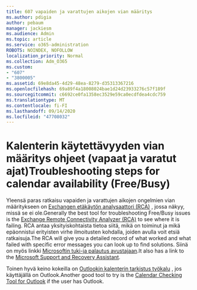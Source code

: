 ```yaml
---
title: 607 vapaiden ja varattujen aikojen vian määritys
ms.author: pdigia
author: pebaum
manager: jackiesm
ms.audience: Admin
ms.topic: article
ms.service: o365-administration
ROBOTS: NOINDEX, NOFOLLOW
localization_priority: Normal
ms.collection: Adm_O365
ms.custom:
- "607"
- "3800005"
ms.assetid: 69e8da45-4d29-48ea-8279-d35313367216
ms.openlocfilehash: 69a89f4a18008024bae1d24d23933276c57f189f
ms.sourcegitcommit: c6692ce0fa1358ec3529e59ca0ecdfdea4cdc759
ms.translationtype: MT
ms.contentlocale: fi-FI
ms.lasthandoff: 09/14/2020
ms.locfileid: "47708032"
---
```

# <a name="troubleshooting-steps-for-calendar-availability-freebusy"></a><span data-ttu-id="650f4-102">Kalenterin käytettävyyden vian määritys ohjeet (vapaat ja varatut ajat)</span><span class="sxs-lookup"><span data-stu-id="650f4-102">Troubleshooting steps for calendar availability (Free/Busy)</span></span>

<span data-ttu-id="650f4-103">Yleensä paras ratkaisu vapaiden ja varattujen aikojen ongelmien vian määritykseen on [Exchangen etäkäytön analysaattori (RCA)](https://testconnectivity.microsoft.com/Default.aspx?testId=freeBusy) , jossa näkyy, missä se ei ole.</span><span class="sxs-lookup"><span data-stu-id="650f4-103">Generally the best tool for troubleshooting Free/Busy issues is the [Exchange Remote Connectivity Analyzer (RCA)](https://testconnectivity.microsoft.com/Default.aspx?testId=freeBusy) to see where it is failing.</span></span> <span data-ttu-id="650f4-104">RCA antaa yksityiskohtaista tietoa siitä, mikä on toiminut ja mikä epäonnistui erityisten virhe ilmoitusten kohdalla, joiden avulla voit etsiä ratkaisuja.</span><span class="sxs-lookup"><span data-stu-id="650f4-104">The RCA will give you a detailed record of what worked and what failed with specific error messages you can look up to find solutions.</span></span> <span data-ttu-id="650f4-105">Siinä on myös linkki [Microsoftin tuki-ja palautus avustajaan](https://diagnostics.office.com/).</span><span class="sxs-lookup"><span data-stu-id="650f4-105">It also has a link to the [Microsoft Support and Recovery Assistant](https://diagnostics.office.com/).</span></span>

<span data-ttu-id="650f4-106">Toinen hyvä keino kokeilla on [Outlookin kalenterin tarkistus työkalu](https://www.microsoft.com/download/details.aspx?id=28786) , jos käyttäjällä on Outlook.</span><span class="sxs-lookup"><span data-stu-id="650f4-106">Another good tool to try is the [Calendar Checking Tool for Outlook](https://www.microsoft.com/download/details.aspx?id=28786) if the user has Outlook.</span></span>
